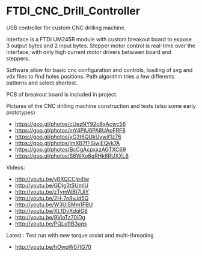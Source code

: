 # FTDI_CNC_Drill_Controller
USB controller for custom CNC drilling machine.

Interface is a FTDI UM245R module with custom breakout board to expose 3 output bytes and 2 input bytes.
Stepper motor control is real-time over the interface, with only high current motor drivers betwwen board and steppers.

Software allow for basic cnc configuration and controls, loading of svg and vdx files to find holes positions.
Path algorithm tries a few differents patterns and select shortest.

PCB of breakout board is included in project.

Pictures of the CNC drilling machine construction and tests (also some early prototypes)
* https://goo.gl/photos/cUezNY92o8xAcwc56
* https://goo.gl/photos/mY4PiU6PA8UAoFRF8
* https://goo.gl/photos/yG3t6QUkUywif1z76
* https://goo.gl/photos/jmXB7fFSiwjEQvk7A
* https://goo.gl/photos/BcCgAcpxxzAGTXC69
* https://goo.gl/photos/S6WXo8gRHk6RUXXL8

Videos:
* http://youtu.be/yBXQCClp4Iw
* http://youtu.be/GDIg3tSUmlU
* http://youtu.be/zTymWBI7UiY
* http://youtu.be/2H-7o8vJd5Q
* http://youtu.be/W3UiSMm1FBU
* http://youtu.be/XLfDvXdqlG8
* http://youtu.be/9ViaTz70iDg
* http://youtu.be/PQLuftB3uqs

Latest : Test run with new torque assist and multi-threading
* http://youtu.be/hOwpW07IG70
